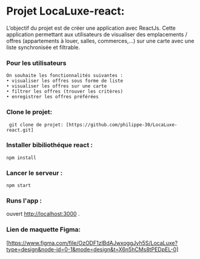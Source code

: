 # Projet LocaLuxe-react: 
L’objectif du projet est de créer une application avec ReactJs.
Cette application permettant aux utilisateurs de visualiser des emplacements / offres (appartements à louer, salles, commerces,...) sur une carte avec une liste synchronisée et filtrable.

 ### Pour les utilisateurs
	On souhaite les fonctionnalités suivantes : 
    • visualiser les offres sous forme de liste
    • visualiser les offres sur une carte
    • filtrer les offres (trouver les critères)
    • enregistrer les offres préférées


### Clone le projet: 
` git clone de projet: [https://github.com/philippe-30/LocaLuxe-react.git]`

### Installer bibiliothéque react : 
`npm install`

### Lancer le serveur : 
`npm start`

### Runs l'app :
ouvert [http://localhost:3000](http://localhost:3000) .

### Lien de maquette Figma: 
[https://www.figma.com/file/OzODF1zlBdAJwxoggJyh5S/LocaLuxe?type=design&node-id=0-1&mode=design&t=X6n5hCMs8tPEDpEL-0]

